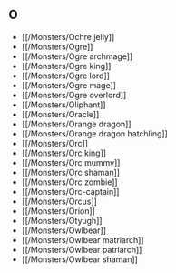 ## O


- [[/Monsters/Ochre jelly]]
- [[/Monsters/Ogre]]
- [[/Monsters/Ogre archmage]]
- [[/Monsters/Ogre king]]
- [[/Monsters/Ogre lord]]
- [[/Monsters/Ogre mage]]
- [[/Monsters/Ogre overlord]]
- [[/Monsters/Oliphant]]
- [[/Monsters/Oracle]]
- [[/Monsters/Orange dragon]]
- [[/Monsters/Orange dragon hatchling]]
- [[/Monsters/Orc]]
- [[/Monsters/Orc king]]
- [[/Monsters/Orc mummy]]
- [[/Monsters/Orc shaman]]
- [[/Monsters/Orc zombie]]
- [[/Monsters/Orc-captain]]
- [[/Monsters/Orcus]]
- [[/Monsters/Orion]]
- [[/Monsters/Otyugh]]
- [[/Monsters/Owlbear]]
- [[/Monsters/Owlbear matriarch]]
- [[/Monsters/Owlbear patriarch]]
- [[/Monsters/Owlbear shaman]]

